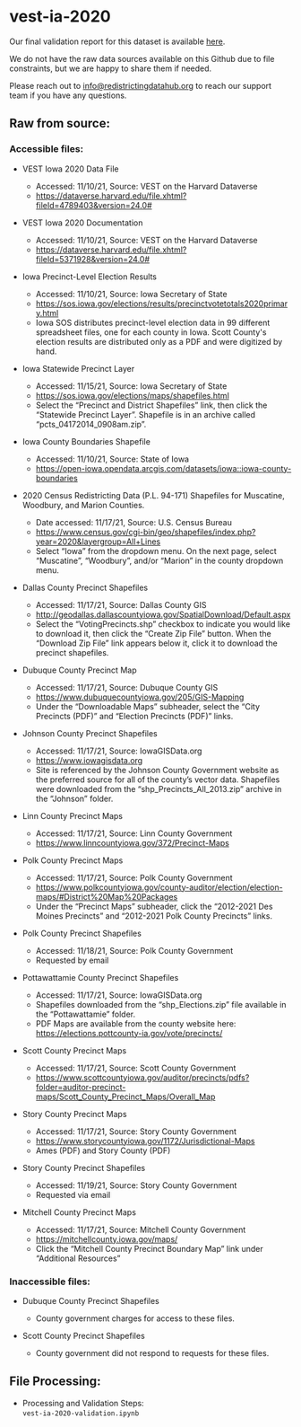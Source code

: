 # vest-ia-2020

Our final validation report for this dataset is available [here](https://redistrictingdatahub.org/dataset/vest-2020-iowa-precinct-and-election-results/). 

We do not have the raw data sources available on this Github due to file constraints, but we are happy to share them if needed. 

Please reach out to info@redistrictingdatahub.org to reach our support team if you have any questions.

## **Raw from source:**

### Accessible files: 

- VEST Iowa 2020 Data File  
  - Accessed: 11/10/21, Source: VEST on the Harvard Dataverse
  - https://dataverse.harvard.edu/file.xhtml?fileId=4789403&version=24.0# 

- VEST Iowa 2020 Documentation
  - Accessed: 11/10/21, Source: VEST on the Harvard Dataverse
  - https://dataverse.harvard.edu/file.xhtml?fileId=5371928&version=24.0#

- Iowa Precinct-Level Election Results
  - Accessed: 11/10/21, Source: Iowa Secretary of State
  - https://sos.iowa.gov/elections/results/precinctvotetotals2020primary.html
  - Iowa SOS distributes precinct-level election data in 99 different spreadsheet files, one for each county in Iowa. Scott County's election results are distributed only as a PDF and were digitized by hand.

- Iowa Statewide Precinct Layer
  - Accessed: 11/15/21, Source: Iowa Secretary of State
  - https://sos.iowa.gov/elections/maps/shapefiles.html
  - Select the “Precinct and District Shapefiles” link, then click the “Statewide Precinct Layer”. Shapefile is in an archive called “pcts_04172014_0908am.zip”.

- Iowa County Boundaries Shapefile
  - Accessed: 11/10/21, Source: State of Iowa
  - https://open-iowa.opendata.arcgis.com/datasets/iowa::iowa-county-boundaries 

- 2020 Census Redistricting Data (P.L. 94-171) Shapefiles for Muscatine, Woodbury, and Marion Counties. 
  - Date accessed: 11/17/21, Source: U.S. Census Bureau
  - https://www.census.gov/cgi-bin/geo/shapefiles/index.php?year=2020&layergroup=All+Lines 
  - Select “Iowa” from the dropdown menu. On the next page, select “Muscatine”, “Woodbury”, and/or “Marion” in the county dropdown menu.  

- Dallas County Precinct Shapefiles
  - Accessed: 11/17/21, Source: Dallas County GIS
  - http://geodallas.dallascountyiowa.gov/SpatialDownload/Default.aspx
  - Select the “VotingPrecincts.shp” checkbox to indicate you would like to download it, then click the “Create Zip File” button. When the “Download Zip File” link appears below it, click it to download the precinct shapefiles.

- Dubuque County Precinct Map
  - Accessed: 11/17/21, Source: Dubuque County GIS
  - https://www.dubuquecountyiowa.gov/205/GIS-Mapping 
  - Under the “Downloadable Maps” subheader, select the “City Precincts (PDF)” and “Election Precincts (PDF)” links. 

- Johnson County Precinct Shapefiles
  - Accessed: 11/17/21, Source: IowaGISData.org
  - https://www.iowagisdata.org 
  - Site is referenced by the Johnson County Government website as the preferred source for all of the county’s vector data. Shapefiles were downloaded from the “shp_Precincts_All_2013.zip” archive in the “Johnson” folder.

- Linn County Precinct Maps
  - Accessed: 11/17/21, Source: Linn County Government
  - https://www.linncountyiowa.gov/372/Precinct-Maps 

- Polk County Precinct Maps
  - Accessed: 11/17/21, Source: Polk County Government
  - https://www.polkcountyiowa.gov/county-auditor/election/election-maps/#District%20Map%20Packages 
  - Under the “Precinct Maps” subheader, click the “2012-2021 Des Moines Precincts” and “2012-2021 Polk County Precincts” links. 

- Polk County Precinct Shapefiles
  - Accessed: 11/18/21, Source: Polk County Government
  - Requested by email

- Pottawattamie County Precinct Shapefiles
  - Accessed: 11/17/21, Source: IowaGISData.org
  - Shapefiles downloaded from the “shp_Elections.zip” file available in the “Pottawattamie” folder. 
  - PDF Maps are available from the county website here: https://elections.pottcounty-ia.gov/vote/precincts/ 

- Scott County Precinct Maps
  - Accessed: 11/17/21, Source: Scott County Government
  - https://www.scottcountyiowa.gov/auditor/precincts/pdfs?folder=auditor-precinct-maps/Scott_County_Precinct_Maps/Overall_Map 

- Story County Precinct Maps
  - Accessed: 11/17/21, Source: Story County Government
  - https://www.storycountyiowa.gov/1172/Jurisdictional-Maps 
  - Ames (PDF) and Story County (PDF)

- Story County Precinct Shapefiles
  - Accessed: 11/19/21, Source: Story County Government
  - Requested via email

- Mitchell County Precinct Maps
  - Accessed: 11/17/21, Source: Mitchell County Government
  - https://mitchellcounty.iowa.gov/maps/ 
  - Click the “Mitchell County Precinct Boundary Map” link under “Additional Resources”

### Inaccessible files: 

- Dubuque County Precinct Shapefiles
  - County government charges for access to these files.

- Scott County Precinct Shapefiles
  - County government did not respond to requests for these files. 

## **File Processing:**
- Processing and Validation Steps: \
`vest-ia-2020-validation.ipynb`
